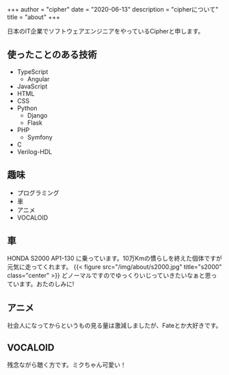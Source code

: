 +++
author = "cipher"
date = "2020-06-13"
description = "cipherについて"
title = "about"
+++

日本のIT企業でソフトウェアエンジニアをやっているCipherと申します。

## 使ったことのある技術
- TypeScript
  - Angular
- JavaScript
- HTML
- CSS
- Python
  - Django
  - Flask
- PHP
  - Symfony
- C
- Verilog-HDL

## 趣味
- プログラミング
- 車
- アニメ
- VOCALOID

## 車
HONDA S2000 AP1-130 に乗っています。10万Kmの慣らしを終えた個体ですが元気に走ってくれます。
{{< figure src="/img/about/s2000.jpg" title="s2000" class="center" >}}
どノーマルですのでゆっくりいじっていきたいなぁと思っています。おたのしみに!

## アニメ
社会人になってからというもの見る量は激減しましたが、Fateとか大好きです。

## VOCALOID
残念ながら聴く方です。ミクちゃん可愛い！